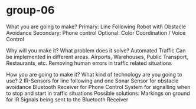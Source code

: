 # group-06

What you are going to make?
Primary: Line Following Robot with Obstacle Avoidance
Secondary: Phone control
Optional: Color Coordination / Voice Control

Why will you make it? What problem does it solve?
Automated Traffic
   Can be implemented in different areas. Airports, Warehouses, Public Transport, Restaurants, etc.
   Removing human errors in traffic related situations

How you are going to make it? 
What kind of technology are you going to use?
2 IR-Sensors for line following and one Sonar Sensor for obstacle avoidance
Bluetooth Receiver for Phone Control
System for signalling when to stop and start in traffic situations
  Possible solutions:
    Markings on ground for IR
    Signals being sent to the Bluetooth Receiver
